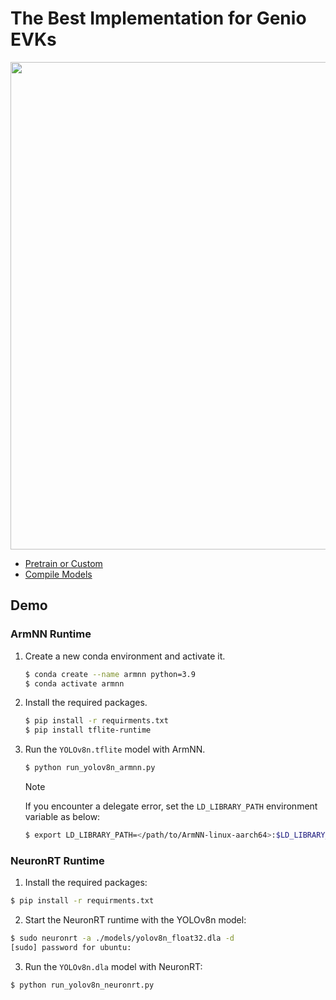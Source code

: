 # The Best Implementation for Genio EVKs

<div align="center">
<img src="https://github.com/R300-AI/ITRI-AI-Hub/blob/main/docs/assets/images/pages/genio_510_demonstration_workflow.png" width="780"/>
</div>

* [Pretrain or Custom](https://r300-ai.github.io/ITRI-AI-Hub/docs/genio-evk.html)
* [Compile Models]()

## Demo
### ArmNN Runtime

1. Create a new conda environment and activate it.
    ```bash
    $ conda create --name armnn python=3.9
    $ conda activate armnn
    ```

2. Install the required packages.
    ```bash
    $ pip install -r requirments.txt
    $ pip install tflite-runtime
    ```

3. Run the `YOLOv8n.tflite` model with ArmNN.
    ```bash
    $ python run_yolov8n_armnn.py
    ```
    > [!NOTE]
    > If you encounter a delegate error, set the `LD_LIBRARY_PATH` environment variable as below:
    > ```bash
    > $ export LD_LIBRARY_PATH=</path/to/ArmNN-linux-aarch64>:$LD_LIBRARY_PATH
    > ```

### NeuronRT Runtime 

1. Install the required packages:
```bash
$ pip install -r requirments.txt
```
2. Start the NeuronRT runtime with the YOLOv8n model:
```bash
$ sudo neuronrt -a ./models/yolov8n_float32.dla -d
[sudo] password for ubuntu:
```
3. Run the `YOLOv8n.dla` model with NeuronRT:
```bash
$ python run_yolov8n_neuronrt.py
```
